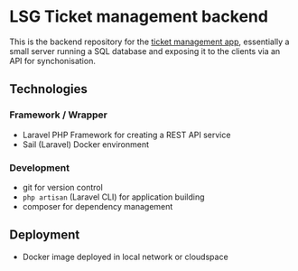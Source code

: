 # LSG Ticket management backend

This is the backend repository for the [ticket management app](https://github.com/lsglab/ticket-management), essentially a small server running a SQL database and exposing it to the clients via an API for synchonisation.

## Technologies

### Framework / Wrapper
+ Laravel PHP Framework for creating a REST API service
+ Sail (Laravel) Docker environment

### Development
+ git for version control
+ `php artisan` (Laravel CLI) for application building
+ composer for dependency management

## Deployment
+ Docker image deployed in local network or cloudspace
